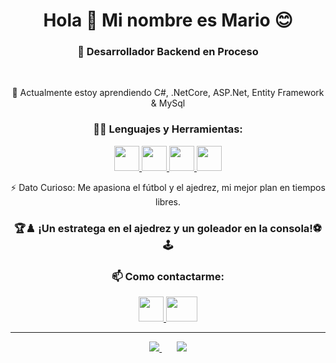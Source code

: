 <h1 align="center">Hola 👋 Mi nombre es Mario 😊</h1>
<h3 align="center">🚀 Desarrollador Backend en Proceso</h3>
<br>
<p align="center"> 🌱 Actualmente estoy aprendiendo C#, .NetCore, ASP.Net, Entity Framework & MySql</p>
 
<h3 align="center">👨‍💻 Lenguajes y Herramientas:</h3>

<p align="center">
  <a href="https://developer.mozilla.org/en-US/docs/Web/JavaScript">
    <img src="https://static.vecteezy.com/system/resources/previews/012/697/298/original/3d-javascript-logo-design-free-png.png" width="40" height="40">
  </a>
  <a href="https://developer.mozilla.org/en-US/docs/Glossary/HTML5">
    <img src="https://cdn-icons-png.flaticon.com/512/732/732212.png" width="40" height="40">
  </a>
  <a href="https://developer.mozilla.org/en-US/docs/Web/CSS">
    <img src="https://static.vecteezy.com/system/resources/previews/012/697/301/original/3d-css-icon-design-free-png.png" width="40" height="40">
  </a>
  <a href="https://getbootstrap.com/docs/5.0/getting-started/introduction/">
    <img src="https://cdn.worldvectorlogo.com/logos/bootstrap-5-1.svg" width="40" height="40">
  </a>
  
</p>

  
 <p align="center">⚡ Dato Curioso:  Me apasiona el fútbol y el ajedrez, mi mejor plan en tiempos libres.</p>
 
<h3 align="center">  🏆♟️ ¡Un estratega en el ajedrez y un goleador en la consola!⚽️🕹️</h3>

<h3 align="center">📫 Como contactarme: </h3>
<p align="center">
  <a href="https://www.linkedin.com/in/mariodaza25">
    <img src="https://cdn-icons-png.flaticon.com/512/174/174857.png" width="40" height="40">
  </a>
  <a href="mailto:marioivandaza25@gmail.com">
  <img src="https://png.pngtree.com/png-clipart/20200721/original/pngtree-gmail-logo-png-png-image_4839469.jpg" width="50" height="40">
</a>

-----
</p>
<p align="center">
 <a href="https://github.com/mariodaza25">
   <img src="https://github-readme-stats.vercel.app/api?username=mariodaza25&show_icons=true&&bg_color=000000&title_color=ffffff&icon_color=00ff00&text_color=ffffff" />
 </a>
 &nbsp;&nbsp;&nbsp;&nbsp;&nbsp;
 <a href="https://github.com/mariodaza25">
   <img src="https://github-readme-stats.vercel.app/api/top-langs/?username=mariodaza25&layout=compact&bg_color=000000&title_color=ffffff&text_color=ffffff" />
 </a>
</p>
 

